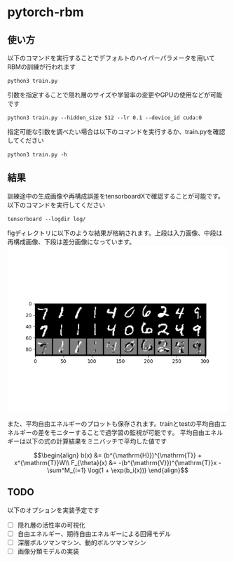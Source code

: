 # pytorch-rbm
## 使い方
以下のコマンドを実行することでデフォルトのハイパーパラメータを用いてRBMの訓練が行われます
```
python3 train.py
```

引数を指定することで隠れ層のサイズや学習率の変更やGPUの使用などが可能です
```
python3 train.py --hidden_size 512 --lr 0.1 --device_id cuda:0
```

指定可能な引数を調べたい場合は以下のコマンドを実行するか、train.pyを確認してください
```
python3 train.py -h
```


## 結果
訓練途中の生成画像や再構成誤差をtensorboardXで確認することが可能です。以下のコマンドを実行してください
```
tensorboard --logdir log/
```

figディレクトリに以下のような結果が格納されます。上段は入力画像、中段は再構成画像、下段は差分画像になっています。
![reconst](fig/reconst_img.png)

また、平均自由エネルギーのプロットも保存されます。trainとtestの平均自由エネルギーの差をモニターすることで過学習の監視が可能です。
平均自由エネルギーは以下の式の計算結果をミニバッチで平均した値です
```math
\begin{align}
b(x) &= (b^{\mathrm{H}})^{\mathrm{T}} + x^{\mathrm{T}}W\\
F_{\theta}(x) &= -(b^{\mathrm{V}})^{\mathrm{T}}x - \sum^M_{i=1} \log(1 + \exp(b_i(x)))
\end{align}
```

## TODO
以下のオプションを実装予定です
+ [ ] 隠れ層の活性率の可視化 
+ [ ] 自由エネルギー、期待自由エネルギーによる回帰モデル
+ [ ] 深層ボルツマンマシン、動的ボルツマンマシン
+ [ ] 画像分類モデルの実装
